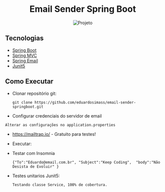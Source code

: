 <h1 align="center">
  Email Sender Spring Boot
</h1>

<p align="center">
 <img src="https://img.shields.io/static/v1?label=Dev&message=Simas&color=#674ea7&labelColor=000000" alt="Projeto" />
</p>

## Tecnologias
 
- [Spring Boot](https://spring.io/projects/spring-boot)
- [Spring MVC](https://docs.spring.io/spring-framework/reference/web/webmvc.html)
- [Spring Email](https://docs.spring.io/spring-framework/reference/integration/email.html)
- [Junit5](https://docs.spring.io/spring-framework/reference/testing/annotations/integration-junit-jupiter.html)

## Como Executar

- Clonar repositório git:
  ```
  git clone https://github.com/eduardosimass/email-sender-springboot.git
  ```


- Configurar credenciais do servidor de email
 ```
 Alterar as configurações no application.properties
 ```
- https://mailtrap.io/ - Gratuito para testes! 

- Executar:
 
- Testar com Insomnia
  ```
  {"To":"Eduardo@email.com.br", "Subject":"Keep Coding",  "body":"Não Desista de Evoluir" }
  ```

- Testes unitarios Junit5:
  ```
  Testando classe Service, 100% de cobertura. 
  ```
 



